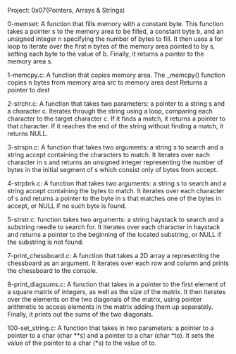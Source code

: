 Project: 0x07(Pointers, Arrays & Strings)

0-memset: A function that fills memory with a constant byte.
This function takes a pointer s to the memory area to be filled, 
a constant byte b, and an unsigned integer n specifying the number of bytes to fill.
It then uses a for loop to iterate over the first n bytes of the memory area pointed to by s,
setting each byte to the value of b. Finally, it returns a pointer to the memory area s.

1-memcpy.c: A function that copies memory area.
The _memcpy() function copies n bytes from memory area src to memory area dest
Returns a pointer to dest

2-strchr.c: A function that takes two parameters: a pointer to a string s and a character c.
Iterates through the string using a loop, comparing each character to the target character c.
If it finds a match, it returns a pointer to that character.
If it reaches the end of the string without finding a match, it returns NULL.

3-strspn.c: A function that takes two arguments: a string s to search and a string accept containing the characters to match.
It iterates over each character in s and returns an unsigned integer representing the number of bytes in the initial segment of s
which consist only of bytes from accept.

4-strpbrk.c: A function that takes two arguments: a string s to search and a string accept containing the bytes to match.
It iterates over each character of s and returns a pointer to the byte in s that matches one of the bytes in accept,
or NULL if no such byte is found.

5-strstr.c: function takes two arguments: a string haystack to search and a substring needle to search for.
It iterates over each character in haystack and returns a pointer to the beginning of the located substring,
or NULL if the substring is not found.

7-print_chessboard.c: A function that takes a 2D array a representing the chessboard as an argument.
It iterates over each row and column and prints the chessboard to the console.

8-print_diagsums.c: A function that takes in a pointer to the first element of a square matrix of integers,
as well as the size of the matrix. It then iterates over the elements on the two diagonals of the matrix,
using pointer arithmetic to access elements in the matrix adding them up separately.
Finally, it prints out the sums of the two diagonals.

100-set_string.c: A function that takes in two parameters: a pointer to a pointer to a char (char **s)
and a pointer to a char (char *to). It sets the value of the pointer to a char (*s) to the value of to.
